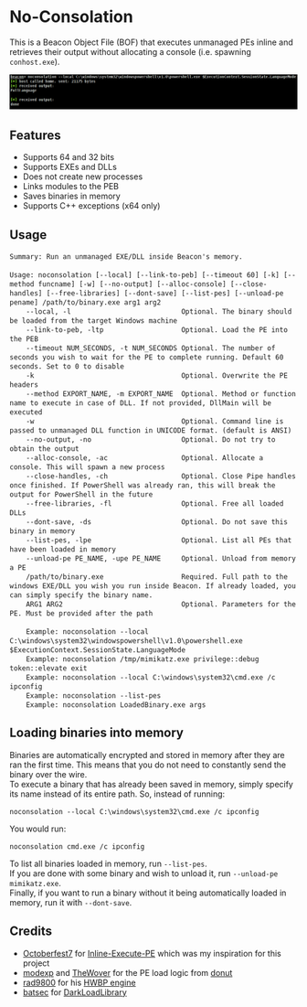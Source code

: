 # No-Consolation

This is a Beacon Object File (BOF) that executes unmanaged PEs inline and retrieves their output without allocating a console (i.e. spawning `conhost.exe`).  

![screenshot](resources/demo.png)

## Features
- Supports 64 and 32 bits
- Supports EXEs and DLLs
- Does not create new processes
- Links modules to the PEB
- Saves binaries in memory
- Supports C++ exceptions (x64 only)

## Usage
```
Summary: Run an unmanaged EXE/DLL inside Beacon's memory.

Usage: noconsolation [--local] [--link-to-peb] [--timeout 60] [-k] [--method funcname] [-w] [--no-output] [--alloc-console] [--close-handles] [--free-libraries] [--dont-save] [--list-pes] [--unload-pe pename] /path/to/binary.exe arg1 arg2
    --local, -l                           Optional. The binary should be loaded from the target Windows machine
    --link-to-peb, -ltp                   Optional. Load the PE into the PEB
    --timeout NUM_SECONDS, -t NUM_SECONDS Optional. The number of seconds you wish to wait for the PE to complete running. Default 60 seconds. Set to 0 to disable
    -k                                    Optional. Overwrite the PE headers
    --method EXPORT_NAME, -m EXPORT_NAME  Optional. Method or function name to execute in case of DLL. If not provided, DllMain will be executed
    -w                                    Optional. Command line is passed to unmanaged DLL function in UNICODE format. (default is ANSI)
    --no-output, -no                      Optional. Do not try to obtain the output
    --alloc-console, -ac                  Optional. Allocate a console. This will spawn a new process
    --close-handles, -ch                  Optional. Close Pipe handles once finished. If PowerShell was already ran, this will break the output for PowerShell in the future
    --free-libraries, -fl                 Optional. Free all loaded DLLs
    --dont-save, -ds                      Optional. Do not save this binary in memory
    --list-pes, -lpe                      Optional. List all PEs that have been loaded in memory
    --unload-pe PE_NAME, -upe PE_NAME     Optional. Unload from memory a PE
    /path/to/binary.exe                   Required. Full path to the windows EXE/DLL you wish you run inside Beacon. If already loaded, you can simply specify the binary name.
    ARG1 ARG2                             Optional. Parameters for the PE. Must be provided after the path

    Example: noconsolation --local C:\windows\system32\windowspowershell\v1.0\powershell.exe $ExecutionContext.SessionState.LanguageMode
    Example: noconsolation /tmp/mimikatz.exe privilege::debug token::elevate exit
    Example: noconsolation --local C:\windows\system32\cmd.exe /c ipconfig
    Example: noconsolation --list-pes
    Example: noconsolation LoadedBinary.exe args
```

## Loading binaries into memory
Binaries are automatically encrypted and stored in memory after they are ran the first time. This means that you do not need to constantly send the binary over the wire.  
To execute a binary that has already been saved in memory, simply specify its name instead of its entire path. So, instead of running:
```
noconsolation --local C:\windows\system32\cmd.exe /c ipconfig
```
You would run:
```
noconsolation cmd.exe /c ipconfig
```

To list all binaries loaded in memory, run `--list-pes`.  
If you are done with some binary and wish to unload it, run `--unload-pe mimikatz.exe`.  
Finally, if you want to run a binary without it being automatically loaded in memory, run it with `--dont-save`.  

## Credits
- [Octoberfest7](https://twitter.com/octoberfest73) for [Inline-Execute-PE](https://github.com/Octoberfest7/Inline-Execute-PE) which was my inspiration for this project
- [modexp](https://twitter.com/modexpblog) and [TheWover](https://twitter.com/TheRealWover) for the PE load logic from [donut](https://github.com/TheWover/donut)
- [rad9800](https://twitter.com/rad9800) for his [HWBP engine](https://github.com/rad9800/hwbp4mw)
- [batsec](https://twitter.com/_batsec_) for [DarkLoadLibrary](https://github.com/bats3c/DarkLoadLibrary)
